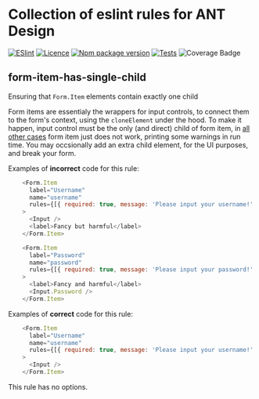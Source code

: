 Collection of eslint rules for ANT Design
=========================================
[![ESlint](https://img.shields.io/badge/eslint-3A33D1?style=flat&logo=eslint&logoColor=white)](https://eslint.org/)
[![Licence](https://img.shields.io/github/license/Ileriayo/markdown-badges?style=flat)](./LICENSE)
[![Npm package version](https://badgen.net/npm/v/eslint-plugin-antd)](https://npmjs.com/package/eslint-plugin-antd)
[![Tests](https://github.com/MostFrumiousBandersnatch/eslint-plugin-antd/actions/workflows/test.yml/badge.svg)](https://github.com/MostFrumiousBandersnatch/eslint-plugin-antd/actions/workflows/test.yml)
![Coverage Badge](https://img.shields.io/endpoint?url=https://gist.githubusercontent.com/MostFrumiousBandersnatch/b6bca3909460f0f822901a569a89c489/raw/eslint-plugin-antd__heads_main.json)


form-item-has-single-child
--------------------------

Ensuring that `Form.Item` elements contain exactly one child

Form items are essentialy the wrappers for input controls, to connect them to the form's context, using the `cloneElement` under the hood. To make it happen, input control must be the only (and direct) child of form item, in [all other cases](https://stackblitz.com/edit/react-56ppz3) form item just does not work, printing some warnings in run time. You may occsionally add an extra child element, for the UI purposes, and break your form.

Examples of **incorrect** code for this rule:
```JavaScript
    <Form.Item
      label="Username"
      name="username"
      rules={[{ required: true, message: 'Please input your username!' }]}
    >
      <Input />
      <label>Fancy but harmful</label>
    </Form.Item>
```

```JavaScript
    <Form.Item
      label="Password"
      name="password"
      rules={[{ required: true, message: 'Please input your password!' }]}
    >
      <label>Fancy and harmful</label>
      <Input.Password />
    </Form.Item>
```


Examples of **correct** code for this rule:
```JavaScript
    <Form.Item
      label="Username"
      name="username"
      rules={[{ required: true, message: 'Please input your username!' }]}
    >
      <Input />
    </Form.Item>
```

This rule has no options.
